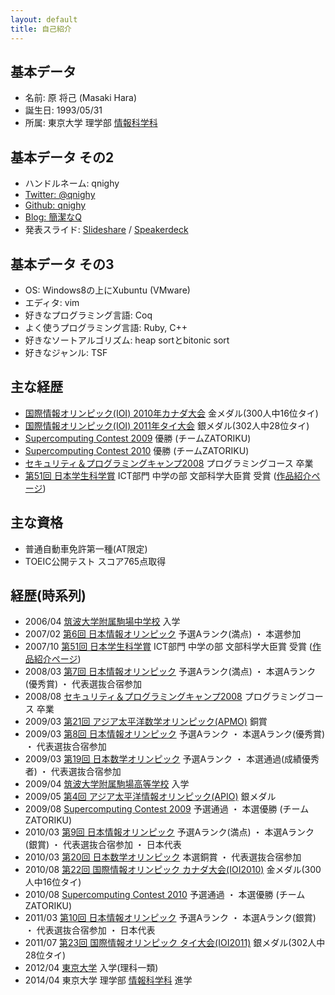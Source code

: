 ```yaml
---
layout: default
title: 自己紹介
---
```


基本データ
------

- 名前: 原 将己 (Masaki Hara)
- 誕生日: 1993/05/31
- 所属: 東京大学 理学部 [情報科学科](http://www.is.s.u-tokyo.ac.jp/)

基本データ その2
------

- ハンドルネーム: qnighy
- [Twitter: @qnighy](https://twitter.com/qnighy/)
- [Github: qnighy](https://github.com/qnighy)
- [Blog: 簡潔なQ](http://qnighy.hatenablog.com/)
- 発表スライド: [Slideshare](http://www.slideshare.net/qnighy) / [Speakerdeck](https://speakerdeck.com/qnighy)

基本データ その3
------

- OS: Windows8の上にXubuntu (VMware)
- エディタ: vim
- 好きなプログラミング言語: Coq
- よく使うプログラミング言語: Ruby, C++
- 好きなソートアルゴリズム: heap sortとbitonic sort
- 好きなジャンル: TSF

主な経歴
------

- [国際情報オリンピック(IOI) 2010年カナダ大会](http://www.ioi2010.org/) 金メダル(300人中16位タイ)
- [国際情報オリンピック(IOI) 2011年タイ大会](http://www.ioi2011.or.th/) 銀メダル(302人中28位タイ)
- [Supercomputing Contest 2009](http://new-web.gsic.titech.ac.jp/supercon/main/attwiki/index.php?Supercomputing%20Contest%202009) 優勝 (チームZATORIKU)
- [Supercomputing Contest 2010](http://new-web.gsic.titech.ac.jp/supercon/main/attwiki/index.php?Supercomputing%20Contest%202010) 優勝 (チームZATORIKU)
- [セキュリティ＆プログラミングキャンプ2008](http://www.jipdec.or.jp/archives/project/camp/2008/camp2008report/index.html) プログラミングコース 卒業
- [第51回 日本学生科学賞](http://event.yomiuri.co.jp/2007/science_51th/top.htm) ICT部門 中学の部 文部科学大臣賞 受賞 ([作品紹介ページ](http://event.yomiuri.co.jp/jssa/works/works_prize51.htm))

主な資格
------

- 普通自動車免許第一種(AT限定)
- TOEIC公開テスト スコア765点取得

経歴(時系列)
------

- 2006/04 [筑波大学附属駒場中学校](http://www.komaba-s.tsukuba.ac.jp/official/index.htm) 入学
- 2007/02 [第6回 日本情報オリンピック](http://www.ioi-jp.org/joi/2006/index.html) 予選Aランク(満点) ・ 本選参加
- 2007/10 [第51回 日本学生科学賞](http://event.yomiuri.co.jp/2007/science_51th/top.htm) ICT部門 中学の部 文部科学大臣賞 受賞 ([作品紹介ページ](http://event.yomiuri.co.jp/jssa/works/works_prize51.htm))
- 2008/03 [第7回 日本情報オリンピック](http://www.ioi-jp.org/joi/2007/index.html) 予選Aランク(満点) ・ 本選Aランク(優秀賞) ・ 代表選抜合宿参加
- 2008/08 [セキュリティ＆プログラミングキャンプ2008](http://www.jipdec.or.jp/archives/project/camp/2008/camp2008report/index.html) プログラミングコース 卒業
- 2009/03 [第21回 アジア太平洋数学オリンピック(APMO)](http://cms.math.ca/Competitions/APMO/) 銅賞
- 2009/03 [第8回 日本情報オリンピック](http://www.ioi-jp.org/joi/2008/index.html) 予選Aランク ・ 本選Aランク(優秀賞) ・ 代表選抜合宿参加
- 2009/03 [第19回 日本数学オリンピック](http://www.imojp.org/mo2009/jmo2009/seiseki.html) 予選Aランク ・ 本選通過(成績優秀者) ・ 代表選抜合宿参加
- 2009/04 [筑波大学附属駒場高等学校](http://www.komaba-s.tsukuba.ac.jp/official/index.htm) 入学
- 2009/05 [第4回 アジア太平洋情報オリンピック(APIO)](http://apio.olympiad.org/2010/results.html) 銀メダル
- 2009/08 [Supercomputing Contest 2009](http://new-web.gsic.titech.ac.jp/supercon/main/attwiki/index.php?Supercomputing%20Contest%202009) 予選通過 ・ 本選優勝 (チームZATORIKU)
- 2010/03 [第9回 日本情報オリンピック](http://www.ioi-jp.org/joi/2009/index.html) 予選Aランク(満点) ・ 本選Aランク(銀賞) ・ 代表選抜合宿参加 ・ 日本代表
- 2010/03 [第20回 日本数学オリンピック](http://www.imojp.org/mo2010/jmo2010/seiseki.html) 本選銅賞 ・ 代表選抜合宿参加
- 2010/08 [第22回 国際情報オリンピック カナダ大会(IOI2010)](http://www.ioi2010.org/) 金メダル(300人中16位タイ)
- 2010/08 [Supercomputing Contest 2010](http://new-web.gsic.titech.ac.jp/supercon/main/attwiki/index.php?Supercomputing%20Contest%202010) 予選通過 ・ 本選優勝 (チームZATORIKU)
- 2011/03 [第10回 日本情報オリンピック](http://www.ioi-jp.org/joi/2010/index.html) 予選Aランク ・ 本選Aランク(銀賞) ・ 代表選抜合宿参加 ・ 日本代表
- 2011/07 [第23回 国際情報オリンピック タイ大会(IOI2011)](http://www.ioi2011.or.th/) 銀メダル(302人中28位タイ)
- 2012/04 [東京大学](http://www.u-tokyo.ac.jp/index_j.html) 入学(理科一類)
- 2014/04 東京大学 理学部 [情報科学科](http://www.is.s.u-tokyo.ac.jp/) 進学

